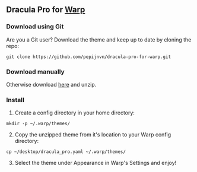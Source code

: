 ## Dracula Pro for [Warp](https://www.warp.dev/)


### Download using Git

Are you a Git user? Download the theme and keep up to date by cloning the repo:

```
git clone https://github.com/pepijnvn/dracula-pro-for-warp.git
```


### Download manually

Otherwise download [here](https://github.com/pepijnvn/dracula-pro-for-warp/archive/master.zip) and unzip.


### Install

1. Create a config directory in your home directory:

```
mkdir -p ~/.warp/themes/
```


2. Copy the unzipped theme from it's location to your Warp config directory:

```
cp ~/desktop/dracula_pro.yaml ~/.warp/themes/
```


3. Select the theme under Appearance in Warp's Settings and enjoy!
